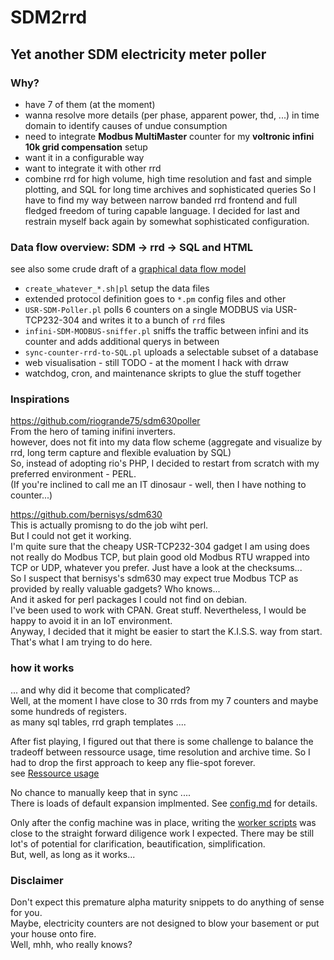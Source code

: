 # SDM2rrd
## Yet another SDM electricity meter poller
### Why?
* have 7 of them (at the moment)
* wanna resolve more details (per phase, apparent power, thd, ...) in time domain to identify causes of undue consumption
* need to integrate **Modbus MultiMaster** counter for my **voltronic infini 10k grid compensation** setup
* want it in a configurable way
* want to integrate it with other rrd
* combine rrd for high volume, high time resolution and fast and simple plotting, and SQL for long time archives and sophisticated queries
So I have to find my way between narrow banded rrd frontend and full fledged freedom of turing capable language.
I decided for last and restrain myself back again by somewhat sophisticated configuration.


### Data flow overview: SDM -> rrd -> SQL and HTML
see also some crude draft of a  [graphical data flow model](./docs/data_flow.md ) 
* `create_whatever_*.sh|pl` setup the data files
* extended protocol definition goes to `*.pm` config files and other
* `USR-SDM-Poller.pl` polls 6 counters on a single MODBUS via USR-TCP232-304 and writes it to a bunch of `rrd` files
* `infini-SDM-MODBUS-sniffer.pl` sniffs the traffic between infini and its counter and adds additional querys in between
* `sync-counter-rrd-to-SQL.pl` uploads a selectable subset of a database
* web visualisation - still TODO - at the moment I hack with drraw
* watchdog, cron, and maintenance skripts to glue the stuff together



### Inspirations
https://github.com/riogrande75/sdm630poller  
From the hero of taming inifini inverters.  
however, does not fit into my data flow scheme (aggregate and visualize by rrd, long term capture and flexible evaluation by SQL)  
So, instead of adopting rio's PHP, I decided to restart from scratch with my preferred environment - PERL.  
(If you're inclined to call me an IT dinosaur - well, then I have nothing to counter...)  
  
https://github.com/bernisys/sdm630  
This is actually promisng to do the job wiht perl.  
But I could not get it working.  
I'm quite sure that the cheapy USR-TCP232-304 gadget I am using does not really do Modbus TCP, but plain good old Modbus RTU wrapped into TCP or UDP, whatever you prefer. Just have a look at the checksums...   
So I suspect that bernisys's sdm630 may expect true Modbus TCP as provided by really valuable gadgets? Who knows...  
And it asked for perl packages I could not find on debian.  
I've been used to work with CPAN. Great stuff. Nevertheless, I would be happy to avoid it in an IoT environment.  
Anyway, I decided that it might be easier to start the K.I.S.S. way from start.  
That's what I am trying to do here.  






### how it works 
  
... and why did it become that complicated?  
Well, at the moment I have close to 30 rrds from my 7 counters and maybe some hundreds of registers.  
as many sql tables, rrd graph templates ....  

After fist playing, I figured out that there is some challenge to balance the tradeoff between ressource usage, time resolution and archive time. So I had to drop the first approach to keep any flie-spot forever.  
see [Ressource usage](./docs/ressources.md)

No chance to manually keep that in sync ....  
There is loads of default expansion implmented. 
See  [config.md](./docs/config.md ) for details.

Only after the config machine was in place, writing the [worker scripts](.docs/worker-scripts.md) was close to the straight forward diligence work I expected. There may be still lot's of potential for clarification, beautification, simplification.  
But, well, as long as it works...


### Disclaimer
Don't expect this premature alpha maturity snippets to do anything of sense for you.  
Maybe, electricity counters are not designed to blow your basement or put your house onto fire.  
Well, mhh, who really knows?


